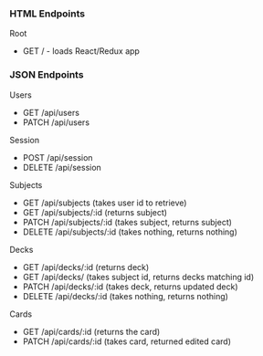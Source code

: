 <h3>HTML Endpoints</h3>

Root
<ul>
<li>GET / - loads React/Redux app</li>
</ul>

<h3>JSON Endpoints</h3>

Users
<ul>
<li>GET /api/users</li>
<li>PATCH /api/users</li>
</ul>

Session
<ul>
<li>POST /api/session</li>
<li>DELETE /api/session</li>
</ul>

Subjects
<ul>
<li>GET /api/subjects (takes user id to retrieve)</li>
<li>GET /api/subjects/:id (returns subject)</li>
<li>PATCH /api/subjects/:id (takes subject, returns subject)</li>
<li>DELETE /api/subjects/:id (takes nothing, returns nothing)</li>
</ul>

Decks
<ul>
<li>GET /api/decks/:id (returns deck)</li>
<li>GET /api/decks/ (takes subject id, returns decks matching id)</li>
<li>PATCH /api/decks/:id (takes deck, returns updated deck)</li>
<li>DELETE /api/decks/:id (takes nothing, returns nothing)</li>
</ul>

Cards
<ul>
<li>GET /api/cards/:id (returns the card)</li>
<li>PATCH /api/cards/:id (takes card, returned edited card)</li>
</ul>
